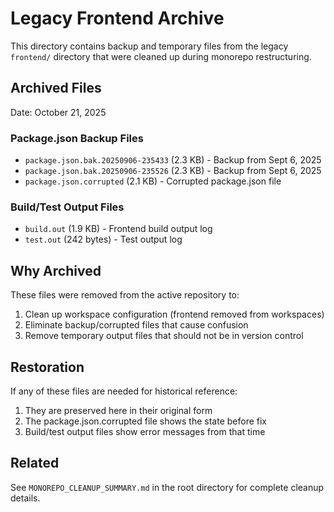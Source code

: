 # Legacy Frontend Archive

This directory contains backup and temporary files from the legacy `frontend/` directory that were cleaned up during monorepo restructuring.

## Archived Files

Date: October 21, 2025

### Package.json Backup Files
- `package.json.bak.20250906-235433` (2.3 KB) - Backup from Sept 6, 2025
- `package.json.bak.20250906-235526` (2.3 KB) - Backup from Sept 6, 2025
- `package.json.corrupted` (2.1 KB) - Corrupted package.json file

### Build/Test Output Files
- `build.out` (1.9 KB) - Frontend build output log
- `test.out` (242 bytes) - Test output log

## Why Archived

These files were removed from the active repository to:
1. Clean up workspace configuration (frontend removed from workspaces)
2. Eliminate backup/corrupted files that cause confusion
3. Remove temporary output files that should not be in version control

## Restoration

If any of these files are needed for historical reference:
1. They are preserved here in their original form
2. The package.json.corrupted file shows the state before fix
3. Build/test output files show error messages from that time

## Related

See `MONOREPO_CLEANUP_SUMMARY.md` in the root directory for complete cleanup details.
